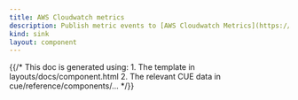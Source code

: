 ```yaml
---
title: AWS Cloudwatch metrics
description: Publish metric events to [AWS Cloudwatch Metrics](https://docs.aws.amazon.com/AmazonCloudWatch/latest/monitoring/working_with_metrics.html)
kind: sink
layout: component
---
```


{{/* This doc is generated using:
     1. The template in layouts/docs/component.html
     2. The relevant CUE data in cue/reference/components/... */}}
